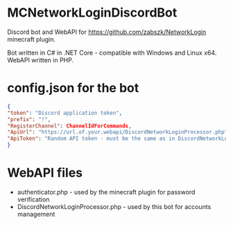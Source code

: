 # MCNetworkLoginDiscordBot
Discord bot and WebAPI for https://github.com/zabszk/NetworkLogin minecraft plugin.

Bot written in C# in .NET Core - compatible with Windows and Linux x64.
WebAPI written in PHP.

# config.json for the bot
```json
{
"token": "Discord application token",
"prefix": "!",
"RegisterChannel": ChannelIdForCommands,
"ApiUrl": "https://url.of.your.webapi/DiscordNetworkLoginProcessor.php",
"ApiToken": "Random API token - must be the same as in DiscordNetworkLoginProcessor.php"
}
```

# WebAPI files
* authenticator.php - used by the minecraft plugin for password verification
* DiscordNetworkLoginProcessor.php - used by this bot for accounts management
